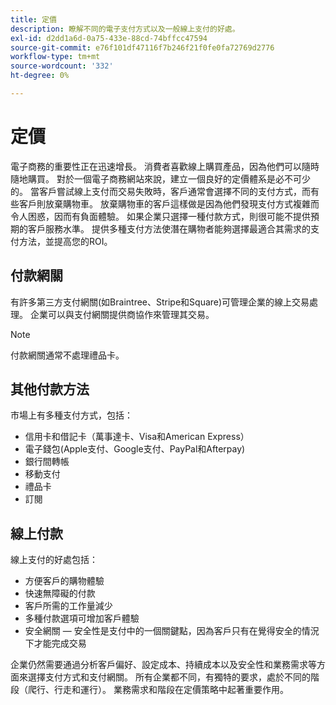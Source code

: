 ```yaml
---
title: 定價
description: 瞭解不同的電子支付方式以及一般線上支付的好處。
exl-id: d2dd1a6d-0a75-433e-88cd-74bffcc47594
source-git-commit: e76f101df47116f7b246f21f0fe0fa72769d2776
workflow-type: tm+mt
source-wordcount: '332'
ht-degree: 0%

---
```


# 定價

電子商務的重要性正在迅速增長。 消費者喜歡線上購買產品，因為他們可以隨時隨地購買。 對於一個電子商務網站來說，建立一個良好的定價體系是必不可少的。 當客戶嘗試線上支付而交易失敗時，客戶通常會選擇不同的支付方式，而有些客戶則放棄購物車。 放棄購物車的客戶這樣做是因為他們發現支付方式複雜而令人困惑，因而有負面體驗。 如果企業只選擇一種付款方式，則很可能不提供預期的客戶服務水準。 提供多種支付方法使潛在購物者能夠選擇最適合其需求的支付方法，並提高您的ROI。

## 付款網關

有許多第三方支付網關(如Braintree、Stripe和Square)可管理企業的線上交易處理。 企業可以與支付網關提供商協作來管理其交易。

>[!NOTE]
>
>付款網關通常不處理禮品卡。

## 其他付款方法

市場上有多種支付方式，包括：

- 信用卡和借記卡（萬事達卡、Visa和American Express）
- 電子錢包(Apple支付、Google支付、PayPal和Afterpay)
- 銀行間轉帳
- 移動支付
- 禮品卡
- 訂閱

## 線上付款

線上支付的好處包括：

- 方便客戶的購物體驗
- 快速無障礙的付款
- 客戶所需的工作量減少
- 多種付款選項可增加客戶體驗
- 安全網關 — 安全性是支付中的一個關鍵點，因為客戶只有在覺得安全的情況下才能完成交易

企業仍然需要通過分析客戶偏好、設定成本、持續成本以及安全性和業務需求等方面來選擇支付方式和支付網關。 所有企業都不同，有獨特的要求，處於不同的階段（爬行、行走和運行）。 業務需求和階段在定價策略中起著重要作用。
